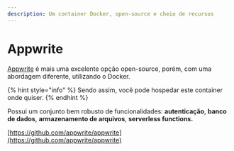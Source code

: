 ```yaml
---
description: Um container Docker, open-source e cheio de recursos
---
```


# Appwrite

[Appwrite](https://appwrite.io) é mais uma excelente opção open-source, porém, com uma abordagem diferente, utilizando o Docker.&#x20;

{% hint style="info" %}
Sendo assim, você pode hospedar este container onde quiser.
{% endhint %}

Possui um conjunto bem robusto de funcionalidades: **autenticação**, **banco de dados**, **armazenamento de arquivos**, **serverless functions.**&#x20;

[https://github.com/appwrite/appwrite](https://github.com/appwrite/appwrite)
